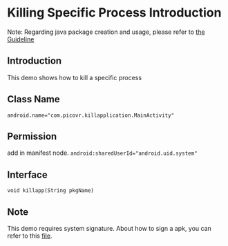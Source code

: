 # Killing Specific Process Introduction

Note: Regarding java package creation and usage, please refer to [the Guideline](https://github.com/picoxr/support/blob/master/How_to_use_JAR_file_in_Unity_project_on_Pico_device.docx)

## Introduction  
This demo shows how to kill a specific process

## Class Name  
```
android.name="com.picovr.killapplication.MainActivity"
```

## Permission  
add in manifest node.
``android:sharedUserId="android.uid.system"``

## Interface  
```
void killapp(String pkgName)
```

## Note
This demo requires system signature. About how to sign a apk, you can refer to this [file](https://github.com/picoxr/support/blob/master/Customize%20Launcher%20on%20Pico%20Device.docx?raw=true).


